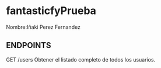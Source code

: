 # fantasticfyPrueba

Nombre:Iñaki Perez Fernandez

## ENDPOINTS

GET /users
Obtener el listado completo de todos los usuarios.
